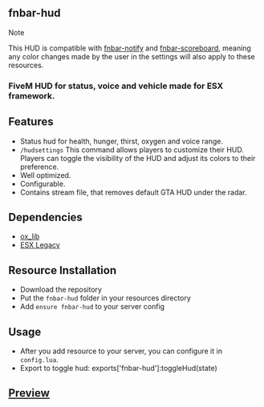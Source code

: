 ## fnbar-hud
> [!NOTE]  
> This HUD is compatible with [fnbar-notify](https://github.com/fnbar0/fnbar-hud) and [fnbar-scoreboard](https://github.com/fnbar0/fnbar-scoreboard), meaning any color changes made by the user in the settings will also apply to these resources.

### FiveM HUD for status, voice and vehicle made for ESX framework.

## Features
- Status hud for health, hunger, thirst, oxygen and voice range.
- `/hudsettings` This command allows players to customize their HUD. Players can toggle the visibility of the HUD and adjust its colors to their preference.
- Well optimized.
- Configurable.
- Contains stream file, that removes default GTA HUD under the radar.

## Dependencies
- [ox_lib](https://github.com/overextended/ox_lib)
- [ESX Legacy](https://github.com/esx-framework/esx_core)

## Resource Installation
* Download the repository
* Put the `fnbar-hud` folder in your resources directory
* Add `ensure fnbar-hud` to your server config

## Usage
* After you add resource to your server, you can configure it in `config.lua`.
* Export to toggle hud: exports['fnbar-hud']:toggleHud(state)

## [Preview](https://www.youtube.com/watch?v=duRaJLulq1w)
